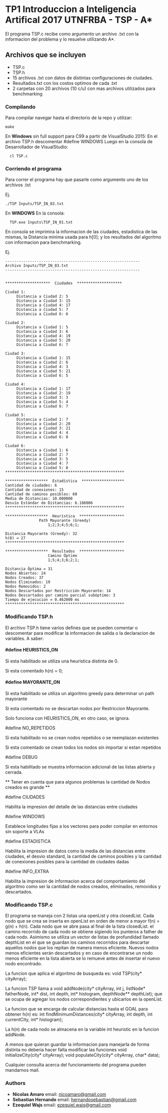 # TP1 Introduccion a Inteligencia Artifical 2017 UTNFRBA - TSP - A*

El programa TSP.c recibe como argumento un archivo .txt con la informacion del
problema y lo resuelve utilizando A*.

## Archivos que se incluyen

- TSP.c
- TSP.h
- 15 archivos .txt con datos de distintas configuraciones de ciudades.
- Resultados.txt con los costos optimos de cada .txt
- 2 carpetas con 20 archivos (10 c/u) con mas archivos utilizados para benchmarking

### Compilando

Para compilar navegar hasta el directorio de la repo y utilizar:

	make


En **Windows** sin full support para C99 a partir de VisualStudio 2015:
En el archivo TSP.h descomentar
	#define WINDOWS
Luego en la consola de Desarrollador de VisualStudio:

      cl TSP.c


### Corriendo el programa

Para correr el programa hay que pasarle como argumento uno de los archivos .txt

Ej.

	./TSP Inputs/TSP_IN_03.txt

En **WINDOWS**
En la consola:

      TSP.exe Inputs\TSP_IN_01.txt

En consola se imprimira la informacion de las ciudades, estadistica de las mismas,
la Distancia minima usada para h[0]; y los resultados del algoritmo con informacion
para benchmarking.

Ej.

	------------------------------------------------------------
	Archivo Inputs/TSP_IN_03.txt
	------------------------------------------------------------


	********************  Ciudades  ********************

	Ciudad 1:
		 Distancia a Ciudad 2: 5
		 Distancia a Ciudad 3: 15
		 Distancia a Ciudad 4: 17
		 Distancia a Ciudad 5: 7
		 Distancia a Ciudad 6: 6

	Ciudad 2:
		 Distancia a Ciudad 1: 5
		 Distancia a Ciudad 3: 6
		 Distancia a Ciudad 4: 19
		 Distancia a Ciudad 5: 20
		 Distancia a Ciudad 6: 7

	Ciudad 3:
		 Distancia a Ciudad 1: 15
		 Distancia a Ciudad 2: 6
		 Distancia a Ciudad 4: 3
		 Distancia a Ciudad 5: 21
		 Distancia a Ciudad 6: 5

	Ciudad 4:
		 Distancia a Ciudad 1: 17
		 Distancia a Ciudad 2: 19
		 Distancia a Ciudad 3: 3
		 Distancia a Ciudad 5: 4
		 Distancia a Ciudad 6: 7

	Ciudad 5:
		 Distancia a Ciudad 1: 7
		 Distancia a Ciudad 2: 20
		 Distancia a Ciudad 3: 21
		 Distancia a Ciudad 4: 4
		 Distancia a Ciudad 6: 8

	Ciudad 6:
		 Distancia a Ciudad 1: 6
		 Distancia a Ciudad 2: 7
		 Distancia a Ciudad 3: 5
		 Distancia a Ciudad 4: 7
		 Distancia a Ciudad 5: 8
	*****************************************************

	*******************  Estadística  *******************
	Cantidad de ciudades: 6
	Cantidad de conexiones: 15
	Cantidad de caminos posibles: 60
	Media de Distancias: 10.000000
	Desvío Estándar de Distancias: 6.186006
	*****************************************************

	*******************  Heurística  ********************
	               Path Mayorante (Greedy)
	                   1;2;3;4;5;6;1;

	Distancia Mayorante (Greedy): 32
	h(0) = 27
	*****************************************************

	*******************  Resultados  ********************
	                   Camino Óptimo
	                   1;5;4;3;6;2;1;

	Distancia Óptima = 31
	Nodos Abiertos: 24
	Nodos Creados: 37
	Nodos Eliminados: 19
	Nodos Removidos: 2
	Nodos Descartados por Restricción Mayorante: 14
	Nodos Descartados por camino parcial subóptimo: 3
	Tiempo de ejecucion = 0.462000 ms
	*****************************************************

### Modificando TSP.h

El archivo TSP.h tiene varios defines que se pueden comentar o descomentar para
modificar la informacion de salida o la declaracion de variables. A saber:

#### #define HEURISTICS_ON

 Si esta habilitado se utiliza una heuristica distinta de 0.

 Si esta comentado h(n) = 0;

#### #define MAYORANTE_ON

 Si esta habilitado se utiliza un algoritmo greedy para determinar un path mayorante

 Si esta comentado no se descartan nodos por Restriccion Mayorante.

 Solo funciona con HEURISTICS_ON, en otro caso, se ignora.

#define NO_REPETIDOS

 Si esta habilitado no se crean nodos repetidos o se reemplazan existentes

 Si esta comentado se crean todos los nodos sin importar si estan repetidos

#define DEBUG

 Si esta habilitado se muestra informacion adicional de las listas abierta y
 cerrada.

 ** Tener en cuenta que para algunos problemas la cantidad de Nodos creados es grande **

#define CIUDADES

 Habilita la impresion del detalle de las distancias entre ciudades

#define WINDOWS

 Establece longitudes fijas a los vectores para poder compilar en entornos sin soporte a VLAs

#define ESTADISTICA

 Habilita la impresion de datos como la media de las distancias entre ciudades, el desvio standard, la cantidad de caminos posibles y la cantidad de conexiones posibles para la cantidad de ciudades dadas

#define INFO_EXTRA

 Habilita la impresion de informacion acerca del comportamiento del algoritmo como ser la cantidad de nodos creados, eliminados, removidos y descartados.

### Modificando TSP.c

El programa se maneja con 2 listas una openList y otra closedList.
Cada nodo que se crea se inserta en openList en orden de menor a mayor f(n) = g(n) + h(n).
Cada nodo que se abre pasa al final de la lista closedList.
el camino recorrido de cada nodo se obtiene sigiendo los punteros a father de cada
nodo. Asimismo se utiliza un vector de listas de profundidad llamado depthList
en el que se guardan los caminos recorridos para descartar aquellos nodos que
los repitan de manera menos eficiente. Nuevos nodos menos eficientes serán descartados y
en caso de encontrarse un nodo menos eficiente en la lista abierta se lo remueve antes
de insertar el nuevo nodo encontrado.


La funcion que aplica el algoritmo de busqueda es:
void TSP(city* cityArray);

La funcion TSP llama a
void addNode(city* cityArray, int j, listNode* fatherNode,  int* dist, int depth, int* histogram, depthNode** depthList);
que se ocupa de agregar los nodos correspondientes y ubicarlos en la openList.

La funcion que se encarga de calcular distancias hasta el GOAL para obtener h(n)
es:
int findMinimumDistances(city* cityArray, int depth, int currentCity, int* histogram);

La h(n) de cada nodo se almacena en la variable int heuristic en la funcion addNode.

A menos que quieran guardar la informacion para manejarla de forma distinta no
deberia hacer falta modificar las funciones
void initializeCity(city* cityArray);
void populateCity(city* cityArray, char* data);

Cualquier consulta acerca del funcionamiento del programa pueden mandarnos mail.

### Authors

* **Nicolas Amaro**      email: nicoamaro@gmail.com
* **Sebastian Hernando** email: hernandosebastian@gmail.com
* **Ezequiel Wajs**      email: ezequiel.wajs@gmail.com
